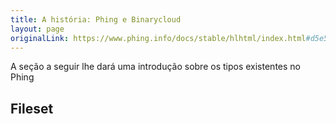 ```yaml
---
title: A história: Phing e Binarycloud
layout: page
originalLink: https://www.phing.info/docs/stable/hlhtml/index.html#d5e511
---
```


A seção a seguir lhe dará uma introdução sobre os tipos existentes no Phing

## Fileset